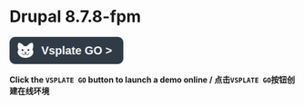 # Drupal 8.7.8-fpm

<a href="https://www.vsplate.com/?docker-compose=https://github.com/vsplate/dcenvs/drupal/8.7.8-fpm"><img alt="VSPLATE GO" src="https://raw.githubusercontent.com/vsplate/images/master/vsgo_btn.png" width="200px"></a>

**Click the `VSPLATE GO` button to launch a demo online / 点击`VSPLATE GO`按钮创建在线环境**